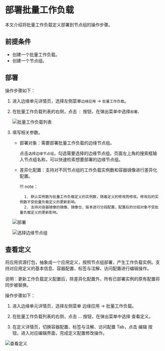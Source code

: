 # 部署批量工作负载

本文介绍将批量工作负载定义部署到节点组的操作步骤。

## 前提条件

- 创建一个批量工作负载。
- 创建一个节点组。

## 部署

操作步骤如下：

1. 进入边缘单元详情页，选择左侧菜单`边缘应用` -> `批量工作负载`。

2. 在批量工作负载列表的右侧，点击 `⋮` 按钮，在弹出菜单中选择`部署。`

    ![批量工作负载列表](https://docs.daocloud.io/daocloud-docs-images/docs/zh/docs/kant/images/deploy-01.png)

3. 填写相关参数。

    - 部署对象：需要部署批量工作负载的边缘节点组。
        
        点击`选择边缘节点组`，勾选需要选择的边缘节点组。页面左上角的搜索框输入节点组名称，可以快速检索想要部署的边缘节点组。

    - 差异化配置：支持对不同节点组的工作负载实例数和容器镜像进行差异化配置。
         
        !!! note：

            1. 默认实例数为批量工作负载定义的实例数，随着定义的修改而修改。修改后的实例数不受批量负载定义的更新影响。
            2. 支持对容器镜像的镜像、镜像仓、版本进行分段配置，配置后的分段对象不受批量负载定义的更新影响。

    ![部署](https://docs.daocloud.io/daocloud-docs-images/docs/zh/docs/kant/images/deploy-02.png)

    ![选择边缘节点组](https://docs.daocloud.io/daocloud-docs-images/docs/zh/docs/kant/images/deploy-03.png)

## 查看定义

将应用资源打包，抽象成一个应用定义，按照节点组部署，产生工作负载实例。支持对应用定义的基本信息、容器配置、标签与注解、访问配置进行编辑操作。

说明：更新工作负载定义配置后，除差异化配置外，所有已部署实例的原有配置将同步被替换。

操作步骤如下：

1. 进入边缘单元详情页，选择左侧菜单 边缘应用 -> 批量工作负载。

2. 在批量工作负载列表的右侧，点击 ... 按钮，在弹出菜单中选择 查看定义。

3. 在定义详情页，切换容器配置、标签与注解、访问配置 Tab，点击 编辑 按钮，进入对应编辑界面，完成定义配置修改操作。

![查看定义](https://docs.daocloud.io/daocloud-docs-images/docs/zh/docs/kant/images/deploy-04.png)